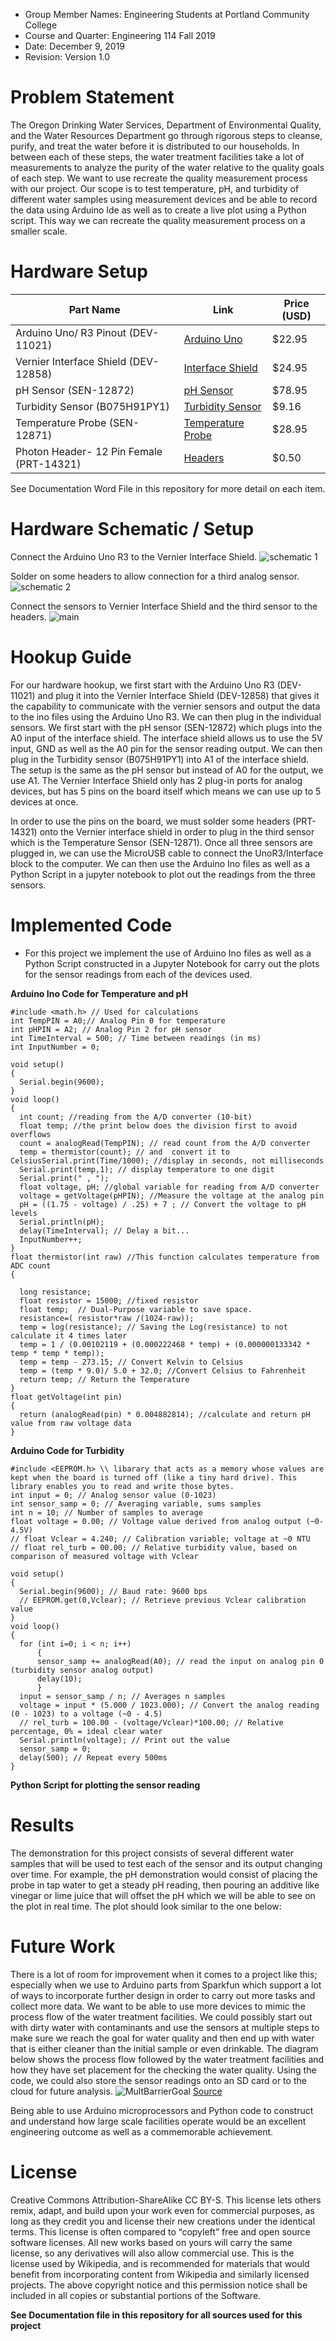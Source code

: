  * Group Member Names: Engineering Students at Portland Community College
 * Course and Quarter: Engineering 114 Fall 2019
 * Date: December 9, 2019
 * Revision: Version 1.0

# Problem Statement
The Oregon Drinking Water Services, Department of Environmental Quality, and the Water Resources Department go through rigorous steps to cleanse, purify, and treat the water before it is distributed to our households. In between each of these steps, the water treatment facilities take a lot of measurements to analyze the purity of the water relative to the quality goals of each step. We want to use recreate the quality measurement process with our project. Our scope is to test temperature, pH, and turbidity of different water samples using measurement devices and be able to record the data using Arduino Ide as well as to create a live plot using a Python script. This way we can recreate the quality measurement process on a smaller scale. 

# Hardware Setup 
| Part Name                                | Link                                                                      | Price (USD) |
|------------------------------------------|---------------------------------------------------------------------------|-------------|
| Arduino Uno/ R3 Pinout (DEV-11021)       | [Arduino Uno](https://www.sparkfun.com/products/11021)                    | $22.95      |
| Vernier Interface Shield (DEV-12858)     | [Interface Shield](https://www.sparkfun.com/products/12858)               | $24.95      |
| pH Sensor (SEN-12872)                    | [pH Sensor](https://www.sparkfun.com/products/12872)                      | $78.95      |
| Turbidity Sensor (B075H91PY1)            | [Turbidity Sensor](https://www.amazon.com/Turbidity-Sensor-Suspended-Particles-Detection/dp/B075H91PY1/ref=asc_df_B075H91PY1/?tag=hyprod-20&linkCode=df0&hvadid=317609719188&hvpos=1o5&hvnetw=g&hvrand=14986883350030508695&hvpone=&hvptwo=&hvqmt=&hvdev=c&hvdvcmdl=&hvlocint=&hvlocphy=9032826&hvtargid=pla-636687453107&psc=1)                                                                          | $9.16       |
| Temperature Probe (SEN-12871)            | [Temperature Probe](https://www.sparkfun.com/products/12871)              | $28.95      |
| Photon Header- 12 Pin Female (PRT-14321) | [Headers](https://www.sparkfun.com/products/14321)                        | $0.50       |

See Documentation Word File in this repository for more detail on each item. 
# Hardware Schematic / Setup 
Connect the Arduino Uno R3 to the Vernier Interface Shield. 
![schematic 1](https://user-images.githubusercontent.com/58315227/70383904-ce60e980-192a-11ea-8c3b-48e570be6430.jpg)

Solder on some headers to allow connection for a third analog sensor. 
![schematic 2](https://user-images.githubusercontent.com/58315227/70383915-f05a6c00-192a-11ea-91f0-7f23a92cdf35.jpg)

Connect the sensors to Vernier Interface Shield and the third sensor to the headers.
![main](https://user-images.githubusercontent.com/58315227/70383918-023c0f00-192b-11ea-825a-ec727b779b1c.jpg)

# Hookup Guide
For our hardware hookup, we first start with the Arduino Uno R3 (DEV-11021) and plug it into the Vernier Interface Shield (DEV-12858) that gives it the capability to communicate with the vernier sensors and output the data to the ino files using the Arduino Uno R3. We can then plug in the individual sensors. We first start with the pH sensor (SEN-12872) which plugs into the A0 input of the interface shield. The interface shield allows us to use the 5V input, GND as well as the A0 pin for the sensor reading output. We can then plug in the Turbidity sensor (B075H91PY1) into A1 of the interface shield. The setup is the same as the pH sensor but instead of A0 for the output, we use A1. The Vernier Interface Shield only has 2 plug-in ports for analog devices, but has 5 pins on the board itself which means we can use up to 5 devices at once. 

In order to use the pins on the board, we must solder some headers (PRT-14321) onto the Vernier interface shield in order to plug in the third sensor  which is the Temperature Sensor (SEN-12871). Once all three sensors are plugged in, we can use the MicroUSB cable to connect the UnoR3/Interface block to the computer. We can then use the Arduino Ino files as well as a Python Script in a jupyter notebook to plot out the readings from the three sensors.

# Implemented Code
 * For this project we implement the use of Arduino Ino files as well as a Python Script constructed in a Jupyter Notebook for carry out the plots for the sensor readings from each of the devices used.

**Arduino Ino Code for Temperature and pH**
``` 
#include <math.h> // Used for calculations 
int TempPIN = A0;// Analog Pin 0 for temperature
int pHPIN = A2; // Analog Pin 2 for pH sensor
int TimeInterval = 500; // Time between readings (in ms)
int InputNumber = 0;

void setup() 
{
  Serial.begin(9600);
}
void loop() 
{
  int count; //reading from the A/D converter (10-bit)
  float temp; //the print below does the division first to avoid overflows
  count = analogRead(TempPIN); // read count from the A/D converter 
  temp = thermistor(count); // and  convert it to CelsiusSerial.print(Time/1000); //display in seconds, not milliseconds                       
  Serial.print(temp,1); // display temperature to one digit  
  Serial.print(" , ");
  float voltage, pH; //global variable for reading from A/D converter
  voltage = getVoltage(pHPIN); //Measure the voltage at the analog pin
  pH = ((1.75 - voltage) / .25) + 7 ; // Convert the voltage to pH levels
  Serial.println(pH);                              
  delay(TimeInterval); // Delay a bit... 
  InputNumber++;  
}
float thermistor(int raw) //This function calculates temperature from ADC count
{
  
  long resistance; 
  float resistor = 15000; //fixed resistor 
  float temp;  // Dual-Purpose variable to save space.
  resistance=( resistor*raw /(1024-raw)); 
  temp = log(resistance); // Saving the Log(resistance) to not calculate it 4 times later
  temp = 1 / (0.00102119 + (0.000222468 * temp) + (0.000000133342 * temp * temp * temp));
  temp = temp - 273.15; // Convert Kelvin to Celsius   
  temp = (temp * 9.0)/ 5.0 + 32.0; //Convert Celsius to Fahrenheit                     
  return temp; // Return the Temperature
}
float getVoltage(int pin)   
{
  return (analogRead(pin) * 0.004882814); //calculate and return pH value from raw voltage data
}
```
**Arduino Code for Turbidity**
```
#include <EEPROM.h> \\ libarary that acts as a memory whose values are kept when the board is turned off (like a tiny hard drive). This library enables you to read and write those bytes.
int input = 0; // Analog sensor value (0-1023)
int sensor_samp = 0; // Averaging variable, sums samples
int n = 10; // Number of samples to average
float voltage = 0.00; // Voltage value derived from analog output (~0-4.5V)
// float Vclear = 4.240; // Calibration variable; voltage at ~0 NTU
// float rel_turb = 00.00; // Relative turbidity value, based on comparison of measured voltage with Vclear

void setup()
{
  Serial.begin(9600); // Baud rate: 9600 bps
  // EEPROM.get(0,Vclear); // Retrieve previous Vclear calibration value
}
void loop()
{
  for (int i=0; i < n; i++)
      {
      sensor_samp += analogRead(A0); // read the input on analog pin 0 (turbidity sensor analog output) 
      delay(10);
      }
  input = sensor_samp / n; // Averages n samples
  voltage = input * (5.000 / 1023.000); // Convert the analog reading (0 - 1023) to a voltage (~0 - 4.5)
  // rel_turb = 100.00 - (voltage/Vclear)*100.00; // Relative percentage, 0% = ideal clear water
  Serial.println(voltage); // Print out the value
  sensor_samp = 0;
  delay(500); // Repeat every 500ms
}
```
**Python Script for plotting the sensor reading**

# Results 
The demonstration for this project consists of several different water samples that will be used to test each of the sensor and its output changing over time. For example, the pH demonstration would consist of placing the probe in tap water to get a steady pH reading, then pouring an additive like vinegar or lime juice that will offset the pH which we will be able to see on the plot in real time. The plot should look similar to the one below:

# Future Work
There is a lot of room for improvement when it comes to a project like this; especially when we use to Arduino parts from Sparkfun which support a lot of ways to incorporate further design in order to carry out more tasks and collect more data. We want to be able to use more devices to mimic the process flow of the water treatment facilities. We could possibly start out with dirty water with contaminants and use the sensors at multiple steps to make sure we reach the goal for water quality and then end up with water that is either cleaner than the initial sample or even drinkable. The diagram below shows the process flow followed by the water treatment facilities and how they have set placement for the checking the water quality. Using the code, we could also store the sensor readings onto an SD card or to the cloud for future analysis. 
![MultBarrierGoal](https://user-images.githubusercontent.com/58315227/70383964-eb49ec80-192b-11ea-80d3-671e860c0a33.png)
[Source](www.oregon.gov/oha/PH/HealthyEnvironments/DrinkingWater/Operations/Treatment/Pages/index.aspx)

Being able to use Arduino microprocessors and Python code to construct and understand how large scale facilities operate would be an excellent engineering outcome as well as a commemorable achievement. 

# License
Creative Commons Attribution-ShareAlike CC BY-S. This license lets others remix, adapt, and build upon your work even for commercial purposes, as long as they credit you and license their new creations under the identical terms. This license is often compared to “copyleft” free and open source software licenses. All new works based on yours will carry the same license, so any derivatives will also allow commercial use. This is the license used by Wikipedia, and is recommended for materials that would benefit from incorporating content from Wikipedia and similarly licensed projects.
The above copyright notice and this permission notice shall be included in all copies or substantial portions of the Software.

**See Documentation file in this repository for all sources used for this project**


